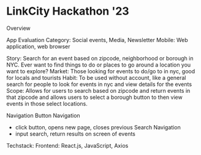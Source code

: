 # LinkCity Hackathon '23

Overview

App Evaluation
Category: Social events, Media, Newsletter
Mobile: Web application, web browser

Story: Search for an event based on zipcode, neighborhood or borough in NYC. Ever want to find things to do or places to go around a location you want to explore?
Market: Those looking for events to do/go to in nyc, good for locals and tourists
Habit: To be used without account, like a general search for people to look for events in nyc and view details for the events
Scope: Allows for users to search based on zipcode and return events in that zipcode and allows users to select a borough button to then view events in those select locations.

Navigation
Button Navigation
- click button, opens new page, closes previous
Search Navigation
- input search, return results on screen of events

Techstack:
Frontend: React.js, JavaScript, Axios

